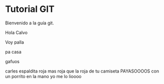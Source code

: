 # Tutorial GIT
Bienvenido a la guía git.

Hola Calvo

Voy palla

pa casa

gafuos


carles espaldita roja mas roja que la roja de tu camiseta
PAYASOOOOS 
con un porrito en la mano yo me lo lioooo